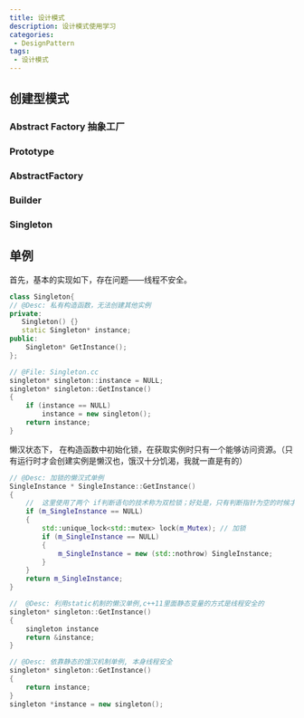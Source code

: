 ```yaml
---
title: 设计模式
description: 设计模式使用学习
categories:
 - DesignPattern
tags:
 - 设计模式
---
```


## 创建型模式

### Abstract Factory 抽象工厂



### Prototype
### AbstractFactory
### Builder
### Singleton

## 单例

首先，基本的实现如下，存在问题——线程不安全。

```c++
class Singleton{
// @Desc: 私有构造函数，无法创建其他实例
private:
   Singleton() {}
   static Singleton* instance;
public:
    Singleton* GetInstance();
};

// @File: Singleton.cc
singleton* singleton::instance = NULL;
singleton* singleton::GetInstance()
{
    if (instance == NULL)
        instance = new singleton();
    return instance;
}
```

懒汉状态下， 在构造函数中初始化锁，在获取实例时只有一个能够访问资源。（只有运行时才会创建实例是懒汉也，饿汉十分饥渴，我就一直是有的）

```c++
// @Desc: 加锁的懒汉式单例
SingleInstance * SingleInstance::GetInstance()
{
    //  这里使用了两个 if判断语句的技术称为双检锁；好处是，只有判断指针为空的时候才加锁，避免每次调用 GetInstance的方法都加锁，锁的开销毕竟还是有点大的。
    if (m_SingleInstance == NULL) 
    {
        std::unique_lock<std::mutex> lock(m_Mutex); // 加锁
        if (m_SingleInstance == NULL)
        {
            m_SingleInstance = new (std::nothrow) SingleInstance;
        }
    }
    return m_SingleInstance;
}

//  @Desc: 利用static机制的懒汉单例,c++11里面静态变量的方式是线程安全的
singleton* singleton::GetInstance()
{
    singleton instance
    return &instance;
}

// @Desc: 依靠静态的饿汉机制单例, 本身线程安全
singleton* singleton::GetInstance()
{
    return instance;
}
singleton *instance = new singleton();
```